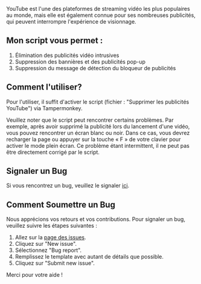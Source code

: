 YouTube est l'une des plateformes de streaming vidéo les plus populaires au monde,
mais elle est également connue pour ses nombreuses publicités,
qui peuvent interrompre l'expérience de visionnage.

## Mon script vous permet :

1. Élimination des publicités vidéo intrusives
2. Suppression des bannières et des publicités pop-up
3. Suppression du message de détection du bloqueur de publicités

## Comment l'utiliser?

Pour l'utiliser, il suffit d'activer le script (fichier : "Supprimer les publicités YouTube") via Tampermonkey.

Veuillez noter que le script peut rencontrer certains problèmes.
Par exemple, après avoir supprimé la publicité lors du lancement d'une vidéo,
vous pouvez rencontrer un écran blanc ou noir. Dans ce cas,
vous devrez recharger la page ou appuyer sur la touche « F » de votre clavier pour activer le mode plein écran.
Ce problème étant intermittent, il ne peut pas être directement corrigé par le script.

## Signaler un Bug

Si vous rencontrez un bug, veuillez le signaler [ici](https://github.com/NOXLVE/Remove-ads-YouTube/issues/new?assignees=&labels=bug&template=bug_report.md&title=%5BBUG%5D).

## Comment Soumettre un Bug

Nous apprécions vos retours et vos contributions. Pour signaler un bug, veuillez suivre les étapes suivantes :

1. Allez sur la [page des issues](https://github.com/NOXLVE/Remove-ads-YouTube/issues).
2. Cliquez sur "New issue".
3. Sélectionnez "Bug report".
4. Remplissez le template avec autant de détails que possible.
5. Cliquez sur "Submit new issue".

Merci pour votre aide !
